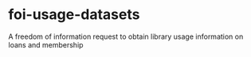 # foi-usage-datasets
A freedom of information request to obtain library usage information on loans and membership

